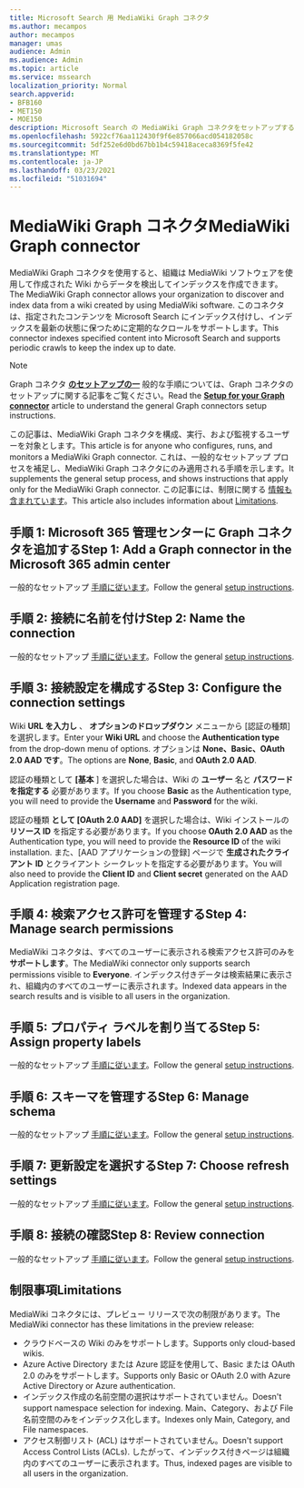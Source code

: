 ```yaml
---
title: Microsoft Search 用 MediaWiki Graph コネクタ
ms.author: mecampos
author: mecampos
manager: umas
audience: Admin
ms.audience: Admin
ms.topic: article
ms.service: mssearch
localization_priority: Normal
search.appverid:
- BFB160
- MET150
- MOE150
description: Microsoft Search の MediaWiki Graph コネクタをセットアップする
ms.openlocfilehash: 5922cf76aa112430f9f6e857066acd054182058c
ms.sourcegitcommit: 5df252e6d0bd67bb1b4c59418aceca8369f5fe42
ms.translationtype: MT
ms.contentlocale: ja-JP
ms.lasthandoff: 03/23/2021
ms.locfileid: "51031694"
---
```

<!---Previous ms.author: monaray --->

# <a name="mediawiki-graph-connector"></a><span data-ttu-id="81163-103">MediaWiki Graph コネクタ</span><span class="sxs-lookup"><span data-stu-id="81163-103">MediaWiki Graph connector</span></span>

<span data-ttu-id="81163-104">MediaWiki Graph コネクタを使用すると、組織は MediaWiki ソフトウェアを使用して作成された Wiki からデータを検出してインデックスを作成できます。</span><span class="sxs-lookup"><span data-stu-id="81163-104">The MediaWiki Graph connector allows your organization to discover and index data from a wiki created by using MediaWiki software.</span></span> <span data-ttu-id="81163-105">このコネクタは、指定されたコンテンツを Microsoft Search にインデックス付けし、インデックスを最新の状態に保つために定期的なクロールをサポートします。</span><span class="sxs-lookup"><span data-stu-id="81163-105">This connector indexes specified content into Microsoft Search and supports periodic crawls to keep the index up to date.</span></span>

> [!NOTE]
> <span data-ttu-id="81163-106">Graph コネクタ [**のセットアップの一**](configure-connector.md) 般的な手順については、Graph コネクタのセットアップに関する記事をご覧ください。</span><span class="sxs-lookup"><span data-stu-id="81163-106">Read the [**Setup for your Graph connector**](configure-connector.md) article to understand the general Graph connectors setup instructions.</span></span>

<span data-ttu-id="81163-107">この記事は、MediaWiki Graph コネクタを構成、実行、および監視するユーザーを対象とします。</span><span class="sxs-lookup"><span data-stu-id="81163-107">This article is for anyone who configures, runs, and monitors a MediaWiki Graph connector.</span></span> <span data-ttu-id="81163-108">これは、一般的なセットアップ プロセスを補足し、MediaWiki Graph コネクタにのみ適用される手順を示します。</span><span class="sxs-lookup"><span data-stu-id="81163-108">It supplements the general setup process, and shows instructions that apply only for the MediaWiki Graph connector.</span></span> <span data-ttu-id="81163-109">この記事には、制限に関する [情報も含まれています](#limitations)。</span><span class="sxs-lookup"><span data-stu-id="81163-109">This article also includes information about [Limitations](#limitations).</span></span>

<!---## Before you get started-->

<!---Insert "Before you get started" recommendations for this data source-->

## <a name="step-1-add-a-graph-connector-in-the-microsoft-365-admin-center"></a><span data-ttu-id="81163-110">手順 1: Microsoft 365 管理センターに Graph コネクタを追加する</span><span class="sxs-lookup"><span data-stu-id="81163-110">Step 1: Add a Graph connector in the Microsoft 365 admin center</span></span>

<span data-ttu-id="81163-111">一般的なセットアップ [手順に従います](./configure-connector.md)。</span><span class="sxs-lookup"><span data-stu-id="81163-111">Follow the general [setup instructions](./configure-connector.md).</span></span>
<!---If the above phrase does not apply, delete it and insert specific details for your data source that are different from general setup instructions.-->

## <a name="step-2-name-the-connection"></a><span data-ttu-id="81163-112">手順 2: 接続に名前を付け</span><span class="sxs-lookup"><span data-stu-id="81163-112">Step 2: Name the connection</span></span>

<span data-ttu-id="81163-113">一般的なセットアップ [手順に従います](./configure-connector.md)。</span><span class="sxs-lookup"><span data-stu-id="81163-113">Follow the general [setup instructions](./configure-connector.md).</span></span>
<!---If the above phrase does not apply, delete it and insert specific details for your data source that are different from general setup instructions.-->

## <a name="step-3-configure-the-connection-settings"></a><span data-ttu-id="81163-114">手順 3: 接続設定を構成する</span><span class="sxs-lookup"><span data-stu-id="81163-114">Step 3: Configure the connection settings</span></span>

<span data-ttu-id="81163-115">Wiki **URL を入力し** 、 **オプションのドロップダウン** メニューから [認証の種類] を選択します。</span><span class="sxs-lookup"><span data-stu-id="81163-115">Enter your **Wiki URL** and choose the **Authentication type** from the drop-down menu of options.</span></span> <span data-ttu-id="81163-116">オプションは **None、Basic、OAuth** **2.0 AAD です**。</span><span class="sxs-lookup"><span data-stu-id="81163-116">The options are **None**, **Basic**, and **OAuth 2.0 AAD**.</span></span>

<span data-ttu-id="81163-117">認証の種類として **[基本** ] を選択した場合は、Wiki の **ユーザー** 名と **パスワードを指定する** 必要があります。</span><span class="sxs-lookup"><span data-stu-id="81163-117">If you choose **Basic** as the Authentication type, you will need to provide the **Username** and **Password** for the wiki.</span></span>

<span data-ttu-id="81163-118">認証の種類 **として [OAuth 2.0 AAD]** を選択した場合は、Wiki インストールの **リソース ID** を指定する必要があります。</span><span class="sxs-lookup"><span data-stu-id="81163-118">If you choose **OAuth 2.0 AAD** as the Authentication type, you will need to provide the **Resource ID** of the wiki installation.</span></span> <span data-ttu-id="81163-119">また、[AAD アプリケーションの登録] ページで **生成されたクライアント** **ID** とクライアント シークレットを指定する必要があります。</span><span class="sxs-lookup"><span data-stu-id="81163-119">You will also need to provide the **Client ID** and **Client secret** generated on the AAD Application registration page.</span></span>

## <a name="step-4-manage-search-permissions"></a><span data-ttu-id="81163-120">手順 4: 検索アクセス許可を管理する</span><span class="sxs-lookup"><span data-stu-id="81163-120">Step 4: Manage search permissions</span></span>

<span data-ttu-id="81163-121">MediaWiki コネクタは、すべてのユーザーに表示される検索アクセス許可のみを **サポートします**。</span><span class="sxs-lookup"><span data-stu-id="81163-121">The MediaWiki connector only supports search permissions visible to **Everyone**.</span></span> <span data-ttu-id="81163-122">インデックス付きデータは検索結果に表示され、組織内のすべてのユーザーに表示されます。</span><span class="sxs-lookup"><span data-stu-id="81163-122">Indexed data appears in the search results and is visible to all users in the organization.</span></span>

## <a name="step-5-assign-property-labels"></a><span data-ttu-id="81163-123">手順 5: プロパティ ラベルを割り当てる</span><span class="sxs-lookup"><span data-stu-id="81163-123">Step 5: Assign property labels</span></span>

<span data-ttu-id="81163-124">一般的なセットアップ [手順に従います](./configure-connector.md)。</span><span class="sxs-lookup"><span data-stu-id="81163-124">Follow the general [setup instructions](./configure-connector.md).</span></span>
<!---If the above phrase does not apply, delete it and insert specific details for your data source that are different from general setup instructions.-->

## <a name="step-6-manage-schema"></a><span data-ttu-id="81163-125">手順 6: スキーマを管理する</span><span class="sxs-lookup"><span data-stu-id="81163-125">Step 6: Manage schema</span></span>

<span data-ttu-id="81163-126">一般的なセットアップ [手順に従います](./configure-connector.md)。</span><span class="sxs-lookup"><span data-stu-id="81163-126">Follow the general [setup instructions](./configure-connector.md).</span></span>
<!---If the above phrase does not apply, delete it and insert specific details for your data source that are different from general setup instructions.-->

## <a name="step-7-choose-refresh-settings"></a><span data-ttu-id="81163-127">手順 7: 更新設定を選択する</span><span class="sxs-lookup"><span data-stu-id="81163-127">Step 7: Choose refresh settings</span></span>

<span data-ttu-id="81163-128">一般的なセットアップ [手順に従います](./configure-connector.md)。</span><span class="sxs-lookup"><span data-stu-id="81163-128">Follow the general [setup instructions](./configure-connector.md).</span></span>
<!---If the above phrase does not apply, delete it and insert specific details for your data source that are different from general setup instructions.-->

## <a name="step-8-review-connection"></a><span data-ttu-id="81163-129">手順 8: 接続の確認</span><span class="sxs-lookup"><span data-stu-id="81163-129">Step 8: Review connection</span></span>

<span data-ttu-id="81163-130">一般的なセットアップ [手順に従います](./configure-connector.md)。</span><span class="sxs-lookup"><span data-stu-id="81163-130">Follow the general [setup instructions](./configure-connector.md).</span></span>
<!---If the above phrase does not apply, delete it and insert specific details for your data source that are different from general setup instructions.-->

<!---## Troubleshooting-->
<!---To be added-->

## <a name="limitations"></a><span data-ttu-id="81163-131">制限事項</span><span class="sxs-lookup"><span data-stu-id="81163-131">Limitations</span></span>

<span data-ttu-id="81163-132">MediaWiki コネクタには、プレビュー リリースで次の制限があります。</span><span class="sxs-lookup"><span data-stu-id="81163-132">The MediaWiki connector has these limitations in the preview release:</span></span>

* <span data-ttu-id="81163-133">クラウドベースの Wiki のみをサポートします。</span><span class="sxs-lookup"><span data-stu-id="81163-133">Supports only cloud-based wikis.</span></span>
* <span data-ttu-id="81163-134">Azure Active Directory または Azure 認証を使用して、Basic または OAuth 2.0 のみをサポートします。</span><span class="sxs-lookup"><span data-stu-id="81163-134">Supports only Basic or OAuth 2.0 with Azure Active Directory or Azure authentication.</span></span>
* <span data-ttu-id="81163-135">インデックス作成の名前空間の選択はサポートされていません。</span><span class="sxs-lookup"><span data-stu-id="81163-135">Doesn't support namespace selection for indexing.</span></span> <span data-ttu-id="81163-136">Main、Category、および File 名前空間のみをインデックス化します。</span><span class="sxs-lookup"><span data-stu-id="81163-136">Indexes only Main, Category, and File namespaces.</span></span>
* <span data-ttu-id="81163-137">アクセス制御リスト (ACL) はサポートされていません。</span><span class="sxs-lookup"><span data-stu-id="81163-137">Doesn't support Access Control Lists (ACLs).</span></span> <span data-ttu-id="81163-138">したがって、インデックス付きページは組織内のすべてのユーザーに表示されます。</span><span class="sxs-lookup"><span data-stu-id="81163-138">Thus, indexed pages are visible to all users in the organization.</span></span>